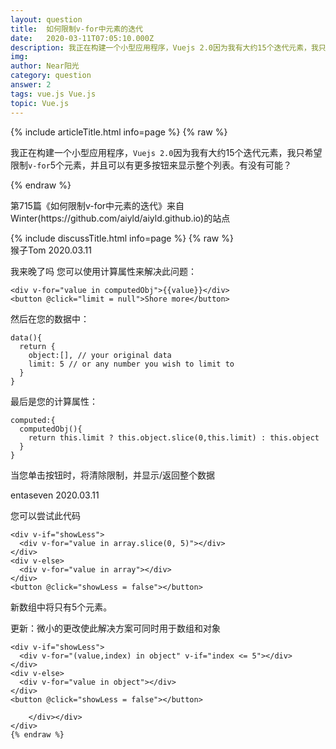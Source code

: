 ```yaml
---
layout: question
title:  如何限制v-for中元素的迭代
date:   2020-03-11T07:05:10.000Z
description: 我正在构建一个小型应用程序，Vuejs 2.0因为我有大约15个迭代元素，我只希望限制v-for5个元素，并且可以有更多按钮来显示整个列表。有没有可能？...
img: 
author: Near阳光
category: question
answer: 2
tags: vue.js Vue.js
topic: Vue.js
---
```

<div class="article-root">
  <div class="article">
    {% include articleTitle.html info=page %}
    {% raw %}
    <div class="article-content"><p><font style="vertical-align: inherit;"><font style="vertical-align: inherit;">我正在构建一个小型应用程序，</font></font><code>Vuejs 2.0</code><font style="vertical-align: inherit;"><font style="vertical-align: inherit;">因为我有大约15个迭代元素，我只希望限制</font></font><code>v-for</code><font style="vertical-align: inherit;"><font style="vertical-align: inherit;">5个元素，并且可以有更多按钮来显示整个列表。</font><font style="vertical-align: inherit;">有没有可能？</font></font></p></div>
    {% endraw %}
  </div>
  <p class="winter_mark">第715篇《如何限制v-for中元素的迭代》来自Winter(https://github.com/aiyld/aiyld.github.io)的站点</p>
  <div class="discuss-wrapper">
    {% include discussTitle.html info=page %}
    {% raw %}
    <div class="discuss-list">
    <div class="discuss-item">
        <div class="discuss-parent">
          <div class="discuss-meta">
            <span class="discuss-user">猴子Tom</span>
            <span class="discuss-time">2020.03.11</span>
          </div>
          <div class="discuss-comment"><p><font style="vertical-align: inherit;"><font style="vertical-align: inherit;">我来晚了吗 </font><font style="vertical-align: inherit;">您可以使用计算属性来解决此问题：</font></font></p>

<pre><code>&lt;div v-for="value in computedObj"&gt;{{value}}&lt;/div&gt;<font></font>
&lt;button @click="limit = null"&gt;Shore more&lt;/button&gt;<font></font>
</code></pre>

<p><font style="vertical-align: inherit;"><font style="vertical-align: inherit;">然后在您的数据中：</font></font></p>

<pre><code>data(){<font></font>
  return {<font></font>
    object:[], // your original data<font></font>
    limit: 5 // or any number you wish to limit to<font></font>
  }<font></font>
}<font></font>
</code></pre>

<p><font style="vertical-align: inherit;"><font style="vertical-align: inherit;">最后是您的计算属性：</font></font></p>

<pre><code>computed:{<font></font>
  computedObj(){<font></font>
    return this.limit ? this.object.slice(0,this.limit) : this.object<font></font>
  }<font></font>
}<font></font>
</code></pre>

<p><font style="vertical-align: inherit;"><font style="vertical-align: inherit;">当您单击按钮时，将清除限制，并显示/返回整个数据</font></font></p></div>
        </div></div><div class="discuss-item">
        <div class="discuss-parent">
          <div class="discuss-meta">
            <span class="discuss-user">entaseven</span>
            <span class="discuss-time">2020.03.11</span>
          </div>
          <div class="discuss-comment"><p><font style="vertical-align: inherit;"><font style="vertical-align: inherit;">您可以尝试此代码</font></font></p>

<pre><code>&lt;div v-if="showLess"&gt;<font></font>
  &lt;div v-for="value in array.slice(0, 5)"&gt;&lt;/div&gt;<font></font>
&lt;/div&gt; <font></font>
&lt;div v-else&gt; <font></font>
  &lt;div v-for="value in array"&gt;&lt;/div&gt;<font></font>
&lt;/div&gt; <font></font>
&lt;button @click="showLess = false"&gt;&lt;/button&gt;<font></font>
</code></pre>

<p><font style="vertical-align: inherit;"><font style="vertical-align: inherit;">新数组中将只有5个元素。</font></font></p>

<p><font style="vertical-align: inherit;"><font style="vertical-align: inherit;">更新：微小的更改使此解决方案可同时用于数组和对象</font></font></p>

<pre><code>&lt;div v-if="showLess"&gt;<font></font>
  &lt;div v-for="(value,index) in object" v-if="index &lt;= 5"&gt;&lt;/div&gt;<font></font>
&lt;/div&gt; <font></font>
&lt;div v-else&gt; <font></font>
  &lt;div v-for="value in object"&gt;&lt;/div&gt;<font></font>
&lt;/div&gt; <font></font>
&lt;button @click="showLess = false"&gt;&lt;/button&gt;<font></font>
</code></pre></div>
        </div></div>
    </div>
    {% endraw %}
  </div>
<div>
